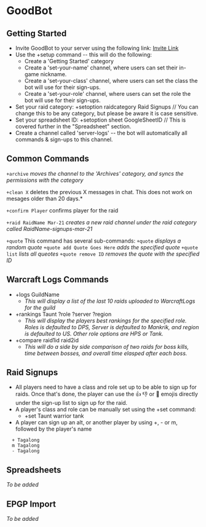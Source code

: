 # GoodBot

## Getting Started
* Invite GoodBot to your server using the following link: [Invite Link](https://discordapp.com/oauth2/authorize?client_id=525115228686516244&permissions=8&scope=bot)
* Use the +setup command -- this will do the following:
  * Create a 'Getting Started' category
  * Create a 'set-your-name' channel, where users can set their in-game nickname.
  * Create a 'set-your-class' channel, where users can set the class the bot will use for their sign-ups.
  * Create a 'set-your-role' channel, where users can set the role the bot will use for their sign-ups.
* Set your raid category: +setoption raidcategory Raid Signups // You can change this to be any category, but please be aware it is case sensitive.
* Set your spreadsheet ID: +setoption sheet GoogleSheetID // This is covered further in the "Spreadsheet" section.
* Create a channel called 'server-logs' -- the bot will automatically all commands & sign-ups to this channel.

## Common Commands
`+archive`
  *moves the channel to the 'Archives' category, and syncs the permissions with the category*

`+clean X`
 deletes the previous X messages in chat.  This does not work on mesages older than 20 days.*

`+confirm Player`
confirms player for the raid

`+raid RaidName Mar-21`
*creates a new raid channel under the raid category called RaidName-signups-mar-21*

`+quote`
This command has several sub-commands:
`+quote`
*displays a random quote*
`+quote add Quote Goes Here`
*adds the specified quote*
`+quote list`
*lists all queotes*
`+quote remove ID`
*removes the quote with the specified ID*

## Warcraft Logs Commands
* +logs GuildName
  * *This will display a list of the last 10 raids uploaded to WarcraftLogs for the guild*
* +rankings Taunt ?role ?server ?region
  * *This will display the players best rankings for the specified role.  Roles is defaulted to DPS, Server is defaulted to Mankrik, and region is defaulted to US.  Other role options are HPS or Tank.*
* +compare raid1id raid2id
  * *This will do a side by side comparison of two raids for boss kills, time between bosses, and overall time elasped after each boss.*

## Raid Signups
* All players need to have a class and role set up to be able to sign up for raids.  Once that's done, the player can use the :thumbsup: :thumbsdown: or :shrug: emojis directly under the sign-up list to sign up for the raid.
* A player's class and role can be manually set using the +set command:
  * +set Taunt warrior tank
* A player can sign up an alt, or another player by using +, - or m, followed by the player's name
```  
  + Tagalong
  m Tagalong
  - Tagalong
```

## Spreadsheets
*To be added*

## EPGP Import
*To be added*

